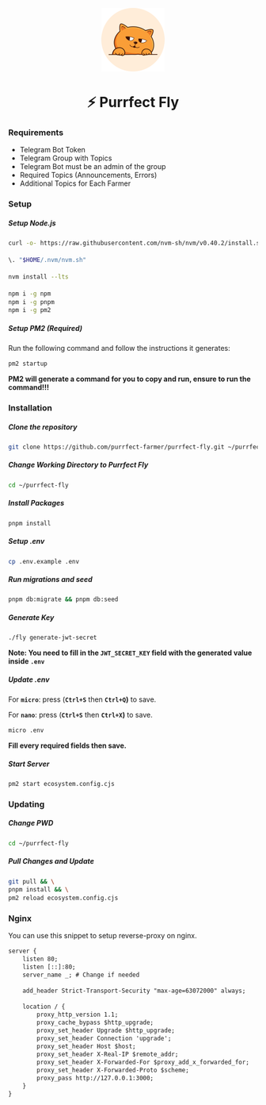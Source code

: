 <p align="center"><a href="https://t.me/purrfect_community" target="_blank"><img src="resources/images/icon.png" width="128" alt="Purrfect Logo"></a></p>

<h1 align="center">⚡ Purrfect Fly</h1>

### Requirements
- Telegram Bot Token
- Telegram Group with Topics
- Telegram Bot must be an admin of the group
- Required Topics (Announcements, Errors)
- Additional Topics for Each Farmer

### Setup

##### Setup Node.js
```bash
curl -o- https://raw.githubusercontent.com/nvm-sh/nvm/v0.40.2/install.sh | bash

\. "$HOME/.nvm/nvm.sh"

nvm install --lts

npm i -g npm
npm i -g pnpm
npm i -g pm2
```

##### Setup PM2 (Required)
Run the following command and follow the instructions it generates:
```bash
pm2 startup
```

**PM2 will generate a command for you to copy and run, ensure to run the command!!!**

### Installation

##### Clone the repository
```bash
git clone https://github.com/purrfect-farmer/purrfect-fly.git ~/purrfect-fly
```

##### Change Working Directory to Purrfect Fly
```bash
cd ~/purrfect-fly
```

##### Install  Packages
```bash
pnpm install
```

##### Setup .env
```bash
cp .env.example .env
```

##### Run migrations and seed
```bash
pnpm db:migrate && pnpm db:seed
```

##### Generate Key
```bash
./fly generate-jwt-secret
```

**Note: You need to fill in the `JWT_SECRET_KEY` field with the generated value inside `.env`**

##### Update .env

For **`micro`**: press (**`Ctrl+S`** then **`Ctrl+Q`)** to save.

For **`nano`**: press (**`Ctrl+S`** then **`Ctrl+X`)** to save.

```bash
micro .env
```
**Fill every required fields then save.**


##### Start Server
```bash
pm2 start ecosystem.config.cjs
```

### Updating

##### Change PWD
```bash
cd ~/purrfect-fly
```

##### Pull Changes and Update
```bash
git pull && \
pnpm install && \
pm2 reload ecosystem.config.cjs
```

### Nginx

You can use this snippet to setup reverse-proxy on nginx.

```nginx
server {
    listen 80;
    listen [::]:80;
    server_name _; # Change if needed

    add_header Strict-Transport-Security "max-age=63072000" always;

    location / {
        proxy_http_version 1.1;
        proxy_cache_bypass $http_upgrade;
        proxy_set_header Upgrade $http_upgrade;
        proxy_set_header Connection 'upgrade';
        proxy_set_header Host $host;
        proxy_set_header X-Real-IP $remote_addr;
        proxy_set_header X-Forwarded-For $proxy_add_x_forwarded_for;
        proxy_set_header X-Forwarded-Proto $scheme;
        proxy_pass http://127.0.0.1:3000;
    }
}
```
